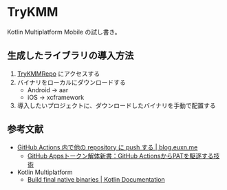 # TryKMM
Kotlin Multiplatform Mobile の試し書き。

## 生成したライブラリの導入方法
1. [TryKMMRepo](https://github.com/tshion/TryKMMRepo) にアクセスする
1. バイナリをローカルにダウンロードする
    * Android -> aar
    * iOS -> xcframework
1. 導入したいプロジェクトに、ダウンロードしたバイナリを手動で配置する

## 参考文献
* [GitHub Actions 内で他の repository に push する | blog.euxn.me](https://blog.euxn.me/entry/2024-02-17-01-push-to-other-repo-in-github-actions/)
    * [GitHub Appsトークン解体新書：GitHub ActionsからPATを駆逐する技術](https://zenn.dev/tmknom/articles/github-apps-token)
* Kotlin Multiplatform
    * [Build final native binaries | Kotlin Documentation](https://kotlinlang.org/docs/multiplatform-build-native-binaries.html)

